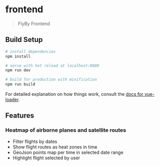 # frontend

> FlyBy Frontend

## Build Setup

``` bash
# install dependencies
npm install

# serve with hot reload at localhost:8080
npm run dev

# build for production with minification
npm run build
```

For detailed explanation on how things work, consult the [docs for vue-loader](http://vuejs.github.io/vue-loader).

## Features

### Heatmap of airborne planes and satellite routes

- Filter flights by dates
- Show flight routes as heat zones in time
- GeoJson points map per time in selected date range
- Highlight flight selected by user
